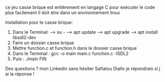 ce jeu casse brique est entièrement en langage C
pour exécuter le code plus facilement il doit etre dans un environnement linux 

Installation pour le casse brique:
1) Dans le Terminal:
--> su -
--> apt update
--> apt upgrade
--> apt install libsdl2-dev
2) Faire un dossier casse brique
3) Mettre function.c et function.h dans le dossier casse brique
5) Dans le Terminal : gcc -o main main.c function.c -lSDL2
6) Puis : ./main
FIN

Des questions ?  mon Linkedin sans hésiter Safiatou Diallo 
je répondrais si j ai la réponse ! 
